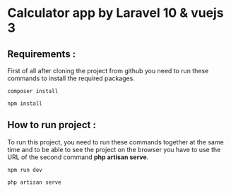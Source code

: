 # Calculator app by Laravel 10 & vuejs 3

## Requirements :
First of all after cloning the project from github you need to run these commands to install the required packages.

    composer install

    npm install
    
## How to run project :
To run this project, you need to run these commands together at the same time and to be able to see the project on the browser you have to use the URL of the second command **php artisan serve**.

    npm run dev

    php artisan serve

